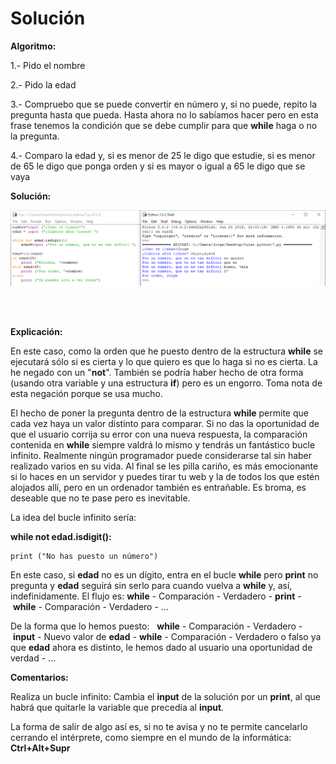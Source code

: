 
# Solución

**Algoritmo:**

1.- Pido el nombre

2.- Pido la edad

3.- Compruebo que se puede convertir en número y, si no puede, repito la pregunta hasta que pueda. Hasta ahora no lo sabíamos hacer pero en esta frase tenemos la condición que se debe cumplir para que **while** haga o no la pregunta.

4.- Comparo la edad y, si es menor de 25 le digo que estudie, si es menor de 65 le digo que ponga orden y si es mayor o igual a 65 le digo que se vaya

**Solución:**

![](img/7.png)


<br /><br />

**Explicación:**

En este caso, como la orden que he puesto dentro de la estructura **while** se ejecutará sólo si es cierta y lo que quiero es que lo haga si no es cierta. La he negado con un "**not**". También se podría haber hecho de otra forma (usando otra variable y una estructura **if**) pero es un engorro. Toma nota de esta negación porque se usa mucho.

El hecho de poner la pregunta dentro de la estructura **while** permite que cada vez haya un valor distinto para comparar. Si no das la oportunidad de que el usuario corrija su error con una nueva respuesta, la comparación contenida en **while** siempre valdrá lo mismo y tendrás un fantástico bucle infinito. Realmente ningún programador puede considerarse tal sin haber realizado varios en su vida. Al final se les pilla cariño, es más emocionante si lo haces en un servidor y puedes tirar tu web y la de todos los que estén alojados allí, pero en un ordenador también es entrañable. Es broma, es deseable que no te pase pero es inevitable.

La idea del bucle infinito sería:

**while not edad.isdigit():**

    print ("No has puesto un número")

En este caso, si **edad** no es un dígito, entra en el bucle **while** pero **print** no pregunta y **edad** seguirá sin serlo para cuando vuelva a **while** y, así, indefinidamente. El flujo es: **while** - Comparación - Verdadero - **print** - **while** - Comparación - Verdadero - ...

De la forma que lo hemos puesto:   **while** - Comparación - Verdadero - **input** - Nuevo valor de **edad** - **while** - Comparación - Verdadero o falso ya que **edad** ahora es distinto, le hemos dado al usuario una oportunidad de verdad - ...

**Comentarios:**

Realiza un bucle infinito: Cambia el **input** de la solución por un **print**, al que habrá que quitarle la variable que precedía al **input**.

La forma de salir de algo así es, si no te avisa y no te permite cancelarlo cerrando el intérprete, como siempre en el mundo de la informática: **Ctrl+Alt+Supr**


